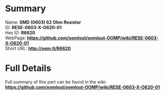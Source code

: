 
Summary
=================
  
Name: __SMD (0603) 62 Ohm Resistor__    
ID: __RESE-0603-X-O620-01__   
Hex ID: __R6620__   
WebPage: __https://github.com/oomlout/oomlout-OOMP/wiki/RESE-0603-X-O620-01__   
Short URL: __http://oom.lt/R6620__   

Full Details
==========================
Full summary of this part can be found in the wiki:   
__https://github.com/oomlout/oomlout-OOMP/wiki/RESE-0603-X-O620-01__    

